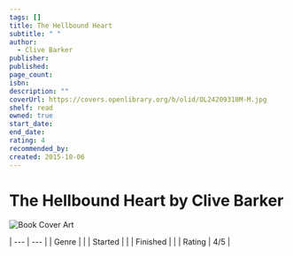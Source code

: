 ```yaml
---
tags: []
title: The Hellbound Heart
subtitle: " "
author:
  - Clive Barker
publisher: 
published: 
page_count: 
isbn: 
description: ""
coverUrl: https://covers.openlibrary.org/b/olid/OL24209310M-M.jpg
shelf: read
owned: true
start_date: 
end_date: 
rating: 4
recommended_by: 
created: 2015-10-06
---
```


# The Hellbound Heart by Clive Barker

![Book Cover Art](https://covers.openlibrary.org/b/olid/OL24209310M-M.jpg)


| --- | --- |
| Genre |  |
| Started |  |
| Finished |  |
| Rating | 4/5 |


